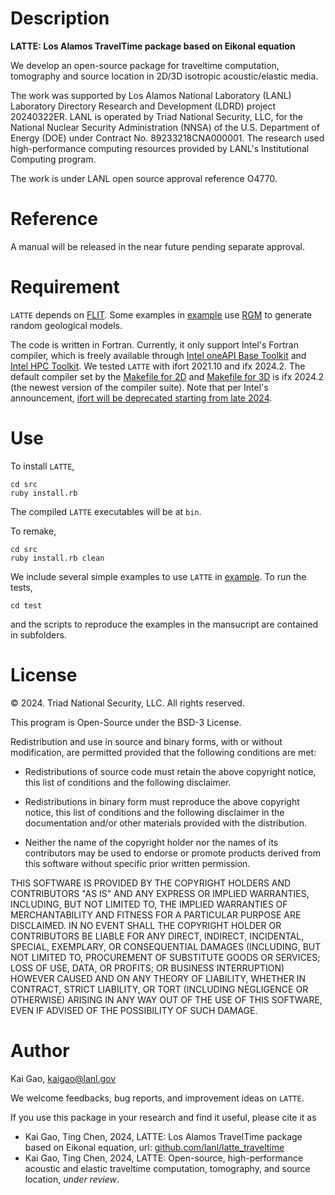 # Description
**LATTE: Los Alamos TravelTime package based on Eikonal equation**

We develop an open-source package for traveltime computation, tomography and source location in 2D/3D isotropic acoustic/elastic media. 

The work was supported by Los Alamos National Laboratory (LANL) Laboratory Directory Research and Development (LDRD) project 20240322ER. LANL is operated by Triad National Security, LLC, for the National Nuclear Security Administration (NNSA) of the U.S. Department of Energy (DOE) under Contract No. 89233218CNA000001. The research used high-performance computing resources provided by LANL's Institutional Computing program. 

The work is under LANL open source approval reference O4770.

# Reference
A manual will be released in the near future pending separate approval.

# Requirement
`LATTE` depends on [FLIT](https://github.com/lanl/flit). Some examples in [example](example) use [RGM](https://github.com/lanl/rgm) to generate random geological models. 

The code is written in Fortran. Currently, it only support Intel's Fortran compiler, which is freely available through [Intel oneAPI Base Toolkit](https://www.intel.com/content/www/us/en/developer/tools/oneapi/base-toolkit.html#gs.bed72v) and [Intel HPC Toolkit](https://www.intel.com/content/www/us/en/developer/tools/oneapi/hpc-toolkit.html#gs.bed5op). We tested `LATTE` with ifort 2021.10 and ifx 2024.2. The default compiler set by the [Makefile for 2D](src/2d/Makefile) and [Makefile for 3D](src/3d/Makefile) is ifx 2024.2 (the newest version of the compiler suite). Note that per Intel's announcement, [ifort will be deprecated starting from late 2024](https://www.intel.com/content/www/us/en/developer/articles/guide/porting-guide-for-ifort-to-ifx.html). 

# Use
To install `LATTE`, 

```
cd src
ruby install.rb
```

The compiled `LATTE` executables will be at `bin`.

To remake, 

```
cd src
ruby install.rb clean
```

We include several simple examples to use `LATTE` in [example](example). To run the tests, 

```
cd test
```

and the scripts to reproduce the examples in the mansucript are contained in subfolders. 

# License
&copy; 2024. Triad National Security, LLC. All rights reserved. 

This program is Open-Source under the BSD-3 License.

Redistribution and use in source and binary forms, with or without modification, are permitted provided that the following conditions are met:

- Redistributions of source code must retain the above copyright notice, this list of conditions and the following disclaimer.
 
- Redistributions in binary form must reproduce the above copyright notice, this list of conditions and the following disclaimer in the documentation and/or other materials provided with the distribution.
 
- Neither the name of the copyright holder nor the names of its contributors may be used to endorse or promote products derived from this software without specific prior written permission.

THIS SOFTWARE IS PROVIDED BY THE COPYRIGHT HOLDERS AND CONTRIBUTORS "AS IS" AND ANY EXPRESS OR IMPLIED WARRANTIES, INCLUDING, BUT NOT LIMITED TO, THE IMPLIED WARRANTIES OF MERCHANTABILITY AND FITNESS FOR A PARTICULAR PURPOSE ARE DISCLAIMED. IN NO EVENT SHALL THE COPYRIGHT HOLDER OR CONTRIBUTORS BE LIABLE FOR ANY DIRECT, INDIRECT, INCIDENTAL, SPECIAL, EXEMPLARY, OR CONSEQUENTIAL DAMAGES (INCLUDING, BUT NOT LIMITED TO, PROCUREMENT OF SUBSTITUTE GOODS OR SERVICES; LOSS OF USE, DATA, OR PROFITS; OR BUSINESS INTERRUPTION) HOWEVER CAUSED AND ON ANY THEORY OF LIABILITY, WHETHER IN CONTRACT, STRICT LIABILITY, OR TORT (INCLUDING NEGLIGENCE OR OTHERWISE) ARISING IN ANY WAY OUT OF THE USE OF THIS SOFTWARE, EVEN IF ADVISED OF THE POSSIBILITY OF SUCH DAMAGE.

# Author
Kai Gao, <kaigao@lanl.gov>

We welcome feedbacks, bug reports, and improvement ideas on `LATTE`. 

If you use this package in your research and find it useful, please cite it as

* Kai Gao, Ting Chen, 2024, LATTE: Los Alamos TravelTime package based on Eikonal equation, url: [github.com/lanl/latte_traveltime](https://github.com/lanl/latte_traveltime)
* Kai Gao, Ting Chen, 2024, LATTE: Open-source, high-performance acoustic and elastic traveltime computation, tomography, and source location, _under review_. 
